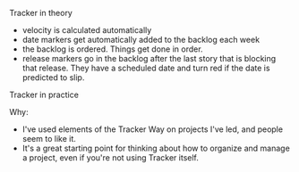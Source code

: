 Tracker in theory

- velocity is calculated automatically
- date markers get automatically added to the backlog each week
- the backlog is ordered. Things get done in order.
- release markers go in the backlog after the last story that is blocking that release. They have a scheduled date and turn red if the date is predicted to slip.

Tracker in practice

Why:

- I've used elements of the Tracker Way on projects I've led, and people seem to like it.
- It's a great starting point for thinking about how to organize and manage a project, even if you're not using Tracker itself.